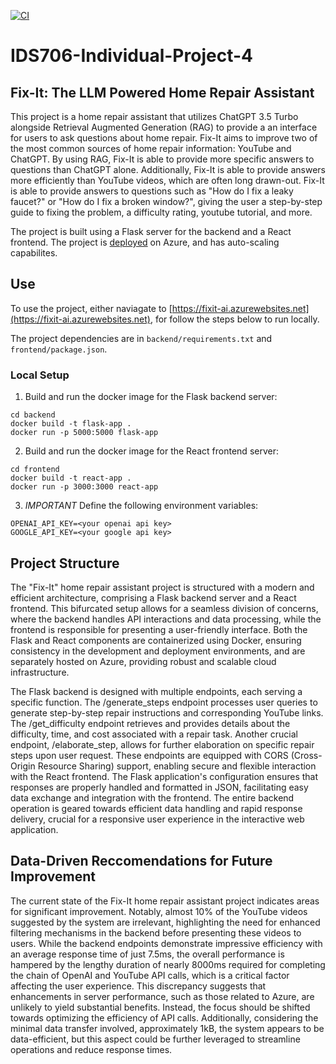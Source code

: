 [![CI](https://github.com/NickStrauch13/IDS706-Individual-Project-4/actions/workflows/python-ci.yml/badge.svg)](https://github.com/NickStrauch13/IDS706-Individual-Project-4/actions/workflows/python-ci.yml)
# IDS706-Individual-Project-4

## Fix-It: The LLM Powered Home Repair Assistant
This project is a home repair assistant that utilizes ChatGPT 3.5 Turbo alongside Retrieval Augmented Generation (RAG) to provide a an interface for users to ask questions about home repair. Fix-It aims to improve two of the most common sources of home repair information: YouTube and ChatGPT. By using RAG, Fix-It is able to provide more specific answers to questions than ChatGPT alone. Additionally, Fix-It is able to provide answers more efficiently than YouTube videos, which are often long drawn-out. Fix-It is able to provide answers to questions such as "How do I fix a leaky faucet?" or "How do I fix a broken window?", giving the user a step-by-step guide to fixing the problem, a difficulty rating, youtube tutorial, and more.

The project is built using a Flask server for the backend and a React frontend. The project is [deployed](https://fixit-ai.azurewebsites.net) on Azure, and has auto-scaling capabilites.

## Use

To use the project, either naviagate to [https://fixit-ai.azurewebsites.net](https://fixit-ai.azurewebsites.net), for follow the steps below to run locally.

The project dependencies are in `backend/requirements.txt` and `frontend/package.json`.

### Local Setup

1. Build and run the docker image for the Flask backend server:
```
cd backend
docker build -t flask-app .
docker run -p 5000:5000 flask-app
```
2. Build and run the docker image for the React frontend server:
```
cd frontend
docker build -t react-app .
docker run -p 3000:3000 react-app
```
3. *IMPORTANT* Define the following environment variables:
```
OPENAI_API_KEY=<your openai api key>
GOOGLE_API_KEY=<your google api key>
```

## Project Structure

The "Fix-It" home repair assistant project is structured with a modern and efficient architecture, comprising a Flask backend server and a React frontend. This bifurcated setup allows for a seamless division of concerns, where the backend handles API interactions and data processing, while the frontend is responsible for presenting a user-friendly interface. Both the Flask and React components are containerized using Docker, ensuring consistency in the development and deployment environments, and are separately hosted on Azure, providing robust and scalable cloud infrastructure.

The Flask backend is designed with multiple endpoints, each serving a specific function. The /generate_steps endpoint processes user queries to generate step-by-step repair instructions and corresponding YouTube links. The /get_difficulty endpoint retrieves and provides details about the difficulty, time, and cost associated with a repair task. Another crucial endpoint, /elaborate_step, allows for further elaboration on specific repair steps upon user request. These endpoints are equipped with CORS (Cross-Origin Resource Sharing) support, enabling secure and flexible interaction with the React frontend. The Flask application's configuration ensures that responses are properly handled and formatted in JSON, facilitating easy data exchange and integration with the frontend. The entire backend operation is geared towards efficient data handling and rapid response delivery, crucial for a responsive user experience in the interactive web application.

## Data-Driven Reccomendations for Future Improvement

The current state of the Fix-It home repair assistant project indicates areas for significant improvement. Notably, almost 10% of the YouTube videos suggested by the system are irrelevant, highlighting the need for enhanced filtering mechanisms in the backend before presenting these videos to users. While the backend endpoints demonstrate impressive efficiency with an average response time of just 7.5ms, the overall performance is hampered by the lengthy duration of nearly 8000ms required for completing the chain of OpenAI and YouTube API calls, which is a critical factor affecting the user experience. This discrepancy suggests that enhancements in server performance, such as those related to Azure, are unlikely to yield substantial benefits. Instead, the focus should be shifted towards optimizing the efficiency of API calls. Additionally, considering the minimal data transfer involved, approximately 1kB, the system appears to be data-efficient, but this aspect could be further leveraged to streamline operations and reduce response times.